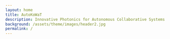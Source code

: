 ```yaml
---
layout: home
title: AutoKoWaT
description: Innovative Photonics for Autonomous Collaborative Systems in Dynamic Good Transportation Processes
background: /assets/theme/images/header2.jpg
permalink: /
---
```



